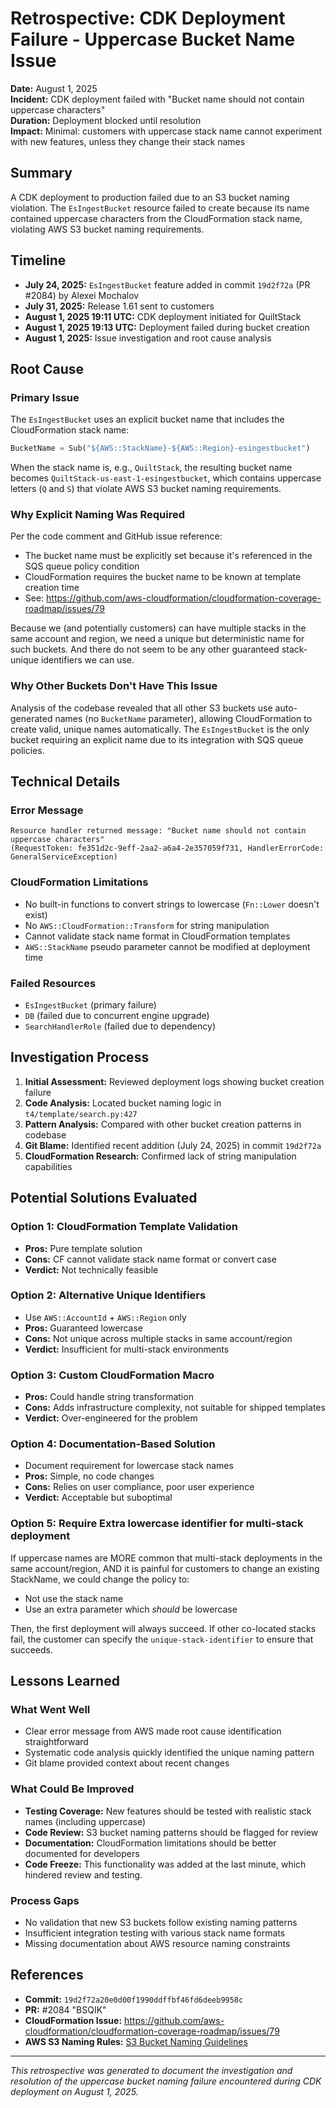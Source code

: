 # Retrospective: CDK Deployment Failure - Uppercase Bucket Name Issue

**Date:** August 1, 2025  
**Incident:** CDK deployment failed with "Bucket name should not contain uppercase characters"  
**Duration:** Deployment blocked until resolution  
**Impact:** Minimal: customers with uppercase stack name cannot experiment with new features, unless they change their stack names

## Summary

A CDK deployment to production failed due to an S3 bucket naming violation. The `EsIngestBucket` resource failed to create because its name contained uppercase characters from the CloudFormation stack name, violating AWS S3 bucket naming requirements.

## Timeline

- **July 24, 2025:** `EsIngestBucket` feature added in commit `19d2f72a` (PR #2084) by Alexei Mochalov
- **July 31, 2025:** Release 1.61 sent to customers
- **August 1, 2025 19:11 UTC:** CDK deployment initiated for QuiltStack
- **August 1, 2025 19:13 UTC:** Deployment failed during bucket creation
- **August 1, 2025:** Issue investigation and root cause analysis

## Root Cause

### Primary Issue

The `EsIngestBucket` uses an explicit bucket name that includes the CloudFormation stack name:

```python
BucketName = Sub("${AWS::StackName}-${AWS::Region}-esingestbucket")
```

When the stack name is, e.g., `QuiltStack`, the resulting bucket name becomes `QuiltStack-us-east-1-esingestbucket`, which contains uppercase letters (`Q` and `S`) that violate AWS S3 bucket naming requirements.

### Why Explicit Naming Was Required

Per the code comment and GitHub issue reference:

- The bucket name must be explicitly set because it's referenced in the SQS queue policy condition
- CloudFormation requires the bucket name to be known at template creation time
- See: <https://github.com/aws-cloudformation/cloudformation-coverage-roadmap/issues/79>

Because we (and potentially customers) can have multiple stacks in the same account and region, we need a unique but deterministic name
for such buckets.  And there do not seem to be any other guaranteed stack-unique identifiers we can use.

### Why Other Buckets Don't Have This Issue

Analysis of the codebase revealed that all other S3 buckets use auto-generated names (no `BucketName` parameter), allowing CloudFormation to create valid, unique names automatically. The `EsIngestBucket` is the only bucket requiring an explicit name due to its integration with SQS queue policies.

## Technical Details

### Error Message

```log
Resource handler returned message: "Bucket name should not contain uppercase characters" 
(RequestToken: fe351d2c-9eff-2aa2-a6a4-2e357059f731, HandlerErrorCode: GeneralServiceException)
```

### CloudFormation Limitations

- No built-in functions to convert strings to lowercase (`Fn::Lower` doesn't exist)
- No `AWS::CloudFormation::Transform` for string manipulation
- Cannot validate stack name format in CloudFormation templates
- `AWS::StackName` pseudo parameter cannot be modified at deployment time

### Failed Resources

- `EsIngestBucket` (primary failure)
- `DB` (failed due to concurrent engine upgrade)  
- `SearchHandlerRole` (failed due to dependency)

## Investigation Process

1. **Initial Assessment:** Reviewed deployment logs showing bucket creation failure
2. **Code Analysis:** Located bucket naming logic in `t4/template/search.py:427`
3. **Pattern Analysis:** Compared with other bucket creation patterns in codebase
4. **Git Blame:** Identified recent addition (July 24, 2025) in commit `19d2f72a`
5. **CloudFormation Research:** Confirmed lack of string manipulation capabilities

## Potential Solutions Evaluated

### Option 1: CloudFormation Template Validation

- **Pros:** Pure template solution
- **Cons:** CF cannot validate stack name format or convert case
- **Verdict:** Not technically feasible

### Option 2: Alternative Unique Identifiers

- Use `AWS::AccountId` + `AWS::Region` only
- **Pros:** Guaranteed lowercase
- **Cons:** Not unique across multiple stacks in same account/region
- **Verdict:** Insufficient for multi-stack environments

### Option 3: Custom CloudFormation Macro

- **Pros:** Could handle string transformation
- **Cons:** Adds infrastructure complexity, not suitable for shipped templates
- **Verdict:** Over-engineered for the problem

### Option 4: Documentation-Based Solution

- Document requirement for lowercase stack names
- **Pros:** Simple, no code changes
- **Cons:** Relies on user compliance, poor user experience
- **Verdict:** Acceptable but suboptimal

### Option 5: Require Extra lowercase identifier for multi-stack deployment

If uppercase names are MORE common that multi-stack deployments in the same account/region,
AND it is painful for customers to change an existing StackName,
we could change the policy to:

- Not use the stack name
- Use an extra parameter which *should* be lowercase

Then, the first deployment will always succeed.
If other co-located stacks fail, the customer can specify the `unique-stack-identifier` to ensure that succeeds.

## Lessons Learned

### What Went Well

- Clear error message from AWS made root cause identification straightforward
- Systematic code analysis quickly identified the unique naming pattern
- Git blame provided context about recent changes

### What Could Be Improved

- **Testing Coverage:** New features should be tested with realistic stack names (including uppercase)
- **Code Review:** S3 bucket naming patterns should be flagged for review
- **Documentation:** CloudFormation limitations should be better documented for developers
- **Code Freeze:** This functionality was added at the last minute, which hindered review and testing.

### Process Gaps

- No validation that new S3 buckets follow existing naming patterns
- Insufficient integration testing with various stack name formats
- Missing documentation about AWS resource naming constraints

## References

- **Commit:** `19d2f72a20e0d00f1990ddffbf46fd6deeb9958c`
- **PR:** #2084 "BSQIK"
- **CloudFormation Issue:** <https://github.com/aws-cloudformation/cloudformation-coverage-roadmap/issues/79>
- **AWS S3 Naming Rules:** [S3 Bucket Naming Guidelines](https://docs.aws.amazon.com/AmazonS3/latest/userguide/bucketnamingrules.html)

---

*This retrospective was generated to document the investigation and resolution of the uppercase bucket naming failure encountered during CDK deployment on August 1, 2025.*
